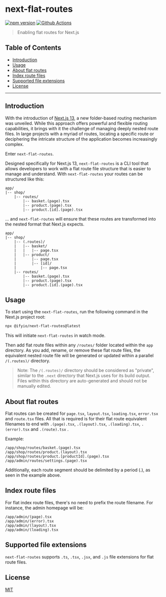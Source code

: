 # next-flat-routes <!-- omit from toc -->

[![npm version][npm-version-src]][npm-version-href]
[![Github Actions][github-actions-src]][github-actions-href]

> Enabling flat routes for Next.js

## Table of Contents <!-- omit from toc -->

- [Introduction](#introduction)
- [Usage](#usage)
- [About flat routes](#about-flat-routes)
- [Index route files](#index-route-files)
- [Supported file extensions](#supported-file-extensions)
- [License](#license)

---

## Introduction

With the introduction of [Next.js 13][nextjs], a new folder-based routing mechanism was unveiled. While this approach offers powerful and flexible routing capabilities, it brings with it the challenge of managing deeply nested route files. In large projects with a myriad of routes, locating a specific route or deciphering the intricate structure of the application becomes increasingly complex.

Enter `next-flat-routes`.

Designed specifically for Next.js 13, `next-flat-routes` is a CLI tool that allows developers to work with a flat route file structure that is easier to manage and understand. With `next-flat-routes` your routes can be structured like this:

```
app/
|-- shop/
    |-- routes/
        |-- basket.(page).tsx
        |-- product.(page).tsx
        |-- product.[id].(page).tsx

```

... and `next-flat-routes` will ensure that these routes are transformed into the nested format that Next.js expects.

```
app/
|-- shop/
    |-- (.routes)/
    |   |-- basket/
    |   |   |-- page.tsx
    |   |-- product/
    |       |-- page.tsx
    |       |-- [id]/
    |           |-- page.tsx
    |-- routes/
        |-- basket.(page).tsx
        |-- product.(page).tsx
        |-- product.[id].(page).tsx

```

## Usage

To start using the `next-flat-routes`, run the following command in the Next.js project root:

```sh
npx @ifyio/next-flat-routes@latest
```

This will initiate `next-flat-routes` in watch mode.

Then add flat route files within any `/routes/` folder located within the `app` directory. As you add, rename, or remove these flat route files, the equivalent nested route file will be generated or updated within a parallel `/(.routes)/` directory.

> Note: The `/(.routes)/` directory should be considered as "private", similar to the `.next` directory that Next.js uses for its build output. Files within this directory are auto-generated and should not be manually edited.

## About flat routes

Flat routes can be created for `page.tsx`, `layout.tsx`, `loading.tsx`, `error.tsx` and `route.tsx` files. All that is required is for their flat route equivalent filenames to end with `.(page).tsx`, `.(layout).tsx`, `.(loading).tsx`, `.(error).tsx` and `.(route).tsx` .

Example:

```
/app/shop/routes/basket.(page).tsx
/app/shop/routes/product.(layout).tsx
/app/shop/routes/product.[productId].(page).tsx
/app/admin/routes/settings.(page).tsx
```

Additionally, each route segment should be delimited by a period (.), as seen in the example above.

## Index route files

For flat index route files, there's no need to prefix the route filename. For instance, the admin homepage will be:

```
/app/admin/(page).tsx
/app/admin/(error).tsx
/app/admin/(layout).tsx
/app/admin/(loading).tsx
```

## Supported file extensions

`next-flat-routes` supports `.ts`, `.tsx`, `.jsx`, and `.js` file extensions for flat route files.

## License

[MIT](./LICENSE)

<!-- Reference links -->

[npm-version-src]: https://img.shields.io/npm/v/next-flat-routes?style=flat-square
[npm-version-href]: https://npmjs.com/package/next-flat-routes
[github-actions-src]: https://img.shields.io/github/actions/workflow/status/ifyio/next-flat-routes/ci.yml?style=flat-square
[github-actions-href]: https://github.com/ifyio/next-flat-routes/actions?query=workflow%3Aci
[nextjs]: https://nextjs.org
